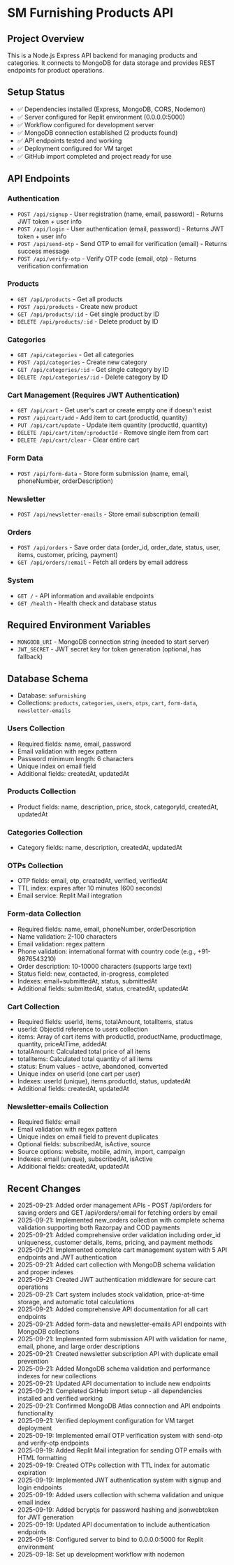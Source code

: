 # SM Furnishing Products API

## Project Overview
This is a Node.js Express API backend for managing products and categories. It connects to MongoDB for data storage and provides REST endpoints for product operations.

## Setup Status
- ✅ Dependencies installed (Express, MongoDB, CORS, Nodemon)
- ✅ Server configured for Replit environment (0.0.0.0:5000)
- ✅ Workflow configured for development server
- ✅ MongoDB connection established (2 products found)
- ✅ API endpoints tested and working
- ✅ Deployment configured for VM target
- ✅ GitHub import completed and project ready for use

## API Endpoints

### Authentication
- `POST /api/signup` - User registration (name, email, password) - Returns JWT token + user info
- `POST /api/login` - User authentication (email, password) - Returns JWT token + user info
- `POST /api/send-otp` - Send OTP to email for verification (email) - Returns success message
- `POST /api/verify-otp` - Verify OTP code (email, otp) - Returns verification confirmation

### Products
- `GET /api/products` - Get all products
- `POST /api/products` - Create new product
- `GET /api/products/:id` - Get single product by ID
- `DELETE /api/products/:id` - Delete product by ID

### Categories
- `GET /api/categories` - Get all categories
- `POST /api/categories` - Create new category
- `GET /api/categories/:id` - Get single category by ID
- `DELETE /api/categories/:id` - Delete category by ID

### Cart Management (Requires JWT Authentication)
- `GET /api/cart` - Get user's cart or create empty one if doesn't exist
- `POST /api/cart/add` - Add item to cart (productId, quantity)
- `PUT /api/cart/update` - Update item quantity (productId, quantity)
- `DELETE /api/cart/item/:productId` - Remove single item from cart
- `DELETE /api/cart/clear` - Clear entire cart

### Form Data
- `POST /api/form-data` - Store form submission (name, email, phoneNumber, orderDescription)

### Newsletter
- `POST /api/newsletter-emails` - Store email subscription (email)

### Orders
- `POST /api/orders` - Save order data (order_id, order_date, status, user, items, customer, pricing, payment)
- `GET /api/orders/:email` - Fetch all orders by email address

### System
- `GET /` - API information and available endpoints
- `GET /health` - Health check and database status

## Required Environment Variables
- `MONGODB_URI` - MongoDB connection string (needed to start server)
- `JWT_SECRET` - JWT secret key for token generation (optional, has fallback)

## Database Schema
- Database: `smFurnishing`
- Collections: `products`, `categories`, `users`, `otps`, `cart`, `form-data`, `newsletter-emails`

### Users Collection
- Required fields: name, email, password
- Email validation with regex pattern
- Password minimum length: 6 characters
- Unique index on email field
- Additional fields: createdAt, updatedAt

### Products Collection
- Product fields: name, description, price, stock, categoryId, createdAt, updatedAt

### Categories Collection  
- Category fields: name, description, createdAt, updatedAt

### OTPs Collection
- OTP fields: email, otp, createdAt, verified, verifiedAt
- TTL index: expires after 10 minutes (600 seconds)
- Email service: Replit Mail integration

### Form-data Collection
- Required fields: name, email, phoneNumber, orderDescription
- Name validation: 2-100 characters
- Email validation: regex pattern
- Phone validation: international format with country code (e.g., +91-9876543210)
- Order description: 10-10000 characters (supports large text)
- Status field: new, contacted, in-progress, completed
- Indexes: email+submittedAt, status, submittedAt
- Additional fields: submittedAt, status, createdAt, updatedAt

### Cart Collection
- Required fields: userId, items, totalAmount, totalItems, status
- userId: ObjectId reference to users collection
- items: Array of cart items with productId, productName, productImage, quantity, priceAtTime, addedAt
- totalAmount: Calculated total price of all items
- totalItems: Calculated total quantity of all items
- status: Enum values - active, abandoned, converted
- Unique index on userId (one cart per user)
- Indexes: userId (unique), items.productId, status, updatedAt
- Additional fields: createdAt, updatedAt

### Newsletter-emails Collection
- Required fields: email
- Email validation with regex pattern
- Unique index on email field to prevent duplicates
- Optional fields: subscribedAt, isActive, source
- Source options: website, mobile, admin, import, campaign
- Indexes: email (unique), subscribedAt, isActive
- Additional fields: createdAt, updatedAt

## Recent Changes
- 2025-09-21: Added order management APIs - POST /api/orders for saving orders and GET /api/orders/:email for fetching orders by email
- 2025-09-21: Implemented new_orders collection with complete schema validation supporting both Razorpay and COD payments
- 2025-09-21: Added comprehensive order validation including order_id uniqueness, customer details, items, pricing, and payment methods
- 2025-09-21: Implemented complete cart management system with 5 API endpoints and JWT authentication
- 2025-09-21: Added cart collection with MongoDB schema validation and proper indexes
- 2025-09-21: Created JWT authentication middleware for secure cart operations
- 2025-09-21: Cart system includes stock validation, price-at-time storage, and automatic total calculations
- 2025-09-21: Added comprehensive API documentation for all cart endpoints
- 2025-09-21: Added form-data and newsletter-emails API endpoints with MongoDB collections
- 2025-09-21: Implemented form submission API with validation for name, email, phone, and large order descriptions
- 2025-09-21: Created newsletter subscription API with duplicate email prevention
- 2025-09-21: Added MongoDB schema validation and performance indexes for new collections
- 2025-09-21: Updated API documentation to include new endpoints
- 2025-09-21: Completed GitHub import setup - all dependencies installed and verified working
- 2025-09-21: Confirmed MongoDB Atlas connection and API endpoints functionality
- 2025-09-21: Verified deployment configuration for VM target deployment
- 2025-09-19: Implemented email OTP verification system with send-otp and verify-otp endpoints
- 2025-09-19: Added Replit Mail integration for sending OTP emails with HTML formatting
- 2025-09-19: Created OTPs collection with TTL index for automatic expiration
- 2025-09-19: Implemented JWT authentication system with signup and login endpoints
- 2025-09-19: Added users collection with schema validation and unique email index
- 2025-09-19: Added bcryptjs for password hashing and jsonwebtoken for JWT generation
- 2025-09-19: Updated API documentation to include authentication endpoints
- 2025-09-18: Configured server to bind to 0.0.0.0:5000 for Replit environment  
- 2025-09-18: Set up development workflow with nodemon